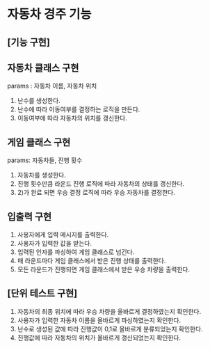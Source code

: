 # 자동차 경주 기능

## [기능 구현]

## 자동차 클래스 구현
params : 자동차 이름, 자동차 위치
1) 난수를 생성한다.
2) 난수에 따라 이동여부를 결정하는 로직을 만든다.
3) 이동여부에 따라 자동차의 위치를 갱신한다.

## 게임 클래스 구현
params: 자동차들, 진행 횟수
1) 자동차를 생성한다.
2) 진행 횟수만큼 라운드 진행 로직에 따라 자동차의 상태를 갱신한다.
3) 2)가 완료 되면 우승 결정 로직에 따라 우승 자동차를 결정한다.

## 입출력 구현
1) 사용자에게 입력 메시지를 출력한다.
2) 사용자가 입력한 값을 받는다.
3) 입력된 인자를 파싱하여 게임 클래스로 넘긴다.
4) 매 라운드마다 게임 클래스에서 받은 진행 상태를 출력한다.
5) 모든 라운드가 진행되면 게임 클래스에서 받은 우승 차량을 출력한다.


## [단위 테스트 구현]

1) 자동차의 최종 위치에 따라 우승 차량을 올바르게 결정하였는지 확인한다.
2) 사용자가 입력한 자동차 이름을 올바르게 파싱하였는지 확인한다.
3) 난수로 생성된 값에 따라 진행값이 0,1로 올바르게 분류되었는지 확인한다.
4) 진행값에 따라 자동차의 위치가 올바르게 갱신되었는지 확인한다.
